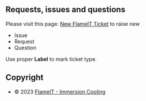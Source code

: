 ## Requests, issues and questions

Please visit this page: [New FlameIT Ticket](https://github.com/flameit-os/tickets/issues/new) to raise new

* Issue
* Request
* Question

Use proper **Label** to mark ticket type.

## Copyright

* © 2023 [FlameIT - Immersion Cooling](https://flameit.io)